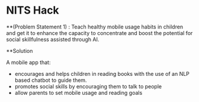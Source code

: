 # NITS Hack

**(Problem Statement 1) :
Teach healthy mobile usage habits in children and get it to enhance the capacity to concentrate and boost the potential for social skillfulness assisted through AΙ.

**Solution

A mobile app that:
- encourages and helps children in reading books with the use of an NLP based chatbot to guide them.
- promotes social skills by encouraging them to talk to people
- allow parents to set mobile usage and reading goals
